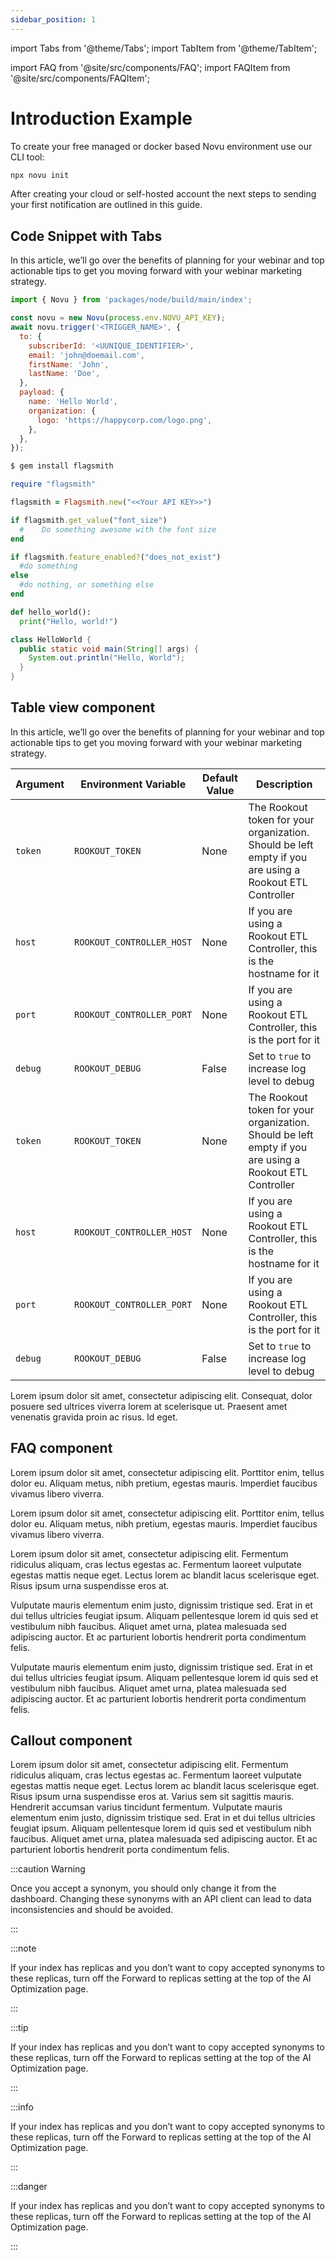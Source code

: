```yaml
---
sidebar_position: 1
---
```


import Tabs from '@theme/Tabs';
import TabItem from '@theme/TabItem';

import FAQ from '@site/src/components/FAQ';
import FAQItem from '@site/src/components/FAQItem';

# Introduction Example

To create your free managed or docker based Novu environment use our CLI tool:

```bash
npx novu init
```

After creating your cloud or self-hosted account the next steps to sending your first notification are outlined in this guide.

## Code Snippet with Tabs

In this article, we’ll go over the benefits of planning for your webinar and top actionable tips to get you moving forward with your webinar marketing strategy.

<Tabs>
  <TabItem value="nodejs" label="Node.js" default>

```jsx
import { Novu } from 'packages/node/build/main/index';

const novu = new Novu(process.env.NOVU_API_KEY);
await novu.trigger('<TRIGGER_NAME>', {
  to: {
    subscriberId: '<UUNIQUE_IDENTIFIER>',
    email: 'john@doemail.com',
    firstName: 'John',
    lastName: 'Doe',
  },
  payload: {
    name: 'Hello World',
    organization: {
      logo: 'https://happycorp.com/logo.png',
    },
  },
});
```

  </TabItem>
  <TabItem value="ruby" label="Ruby">

```ruby
$ gem install flagsmith

require "flagsmith"

flagsmith = Flagsmith.new("<<Your API KEY>>")

if flagsmith.get_value("font_size")
  #    Do something awesome with the font size
end

if flagsmith.feature_enabled?("does_not_exist")
  #do something
else
  #do nothing, or something else
end
```

  </TabItem>
  <TabItem value="py" label="Python">

```py
def hello_world():
  print("Hello, world!")
```

  </TabItem>
  <TabItem value="java" label="Java">

```java
class HelloWorld {
  public static void main(String[] args) {
    System.out.println("Hello, World");
  }
}
```

  </TabItem>
</Tabs>

## Table view component

In this article, we’ll go over the benefits of planning for your webinar and top actionable tips to get you moving forward with your webinar marketing strategy.

| Argument | Environment Variable      | Default Value | Description                                                                                             |
| -------- | ------------------------- | ------------- | ------------------------------------------------------------------------------------------------------- |
| `token`  | `ROOKOUT_TOKEN`           | None          | The Rookout token for your organization. Should be left empty if you are using a Rookout ETL Controller |
| `host`   | `ROOKOUT_CONTROLLER_HOST` | None          | If you are using a Rookout ETL Controller, this is the hostname for it                                  |
| `port`   | `ROOKOUT_CONTROLLER_PORT` | None          | If you are using a Rookout ETL Controller, this is the port for it                                      |
| `debug`  | `ROOKOUT_DEBUG`           | False         | Set to `true` to increase log level to debug                                                            |
| `token`  | `ROOKOUT_TOKEN`           | None          | The Rookout token for your organization. Should be left empty if you are using a Rookout ETL Controller |
| `host`   | `ROOKOUT_CONTROLLER_HOST` | None          | If you are using a Rookout ETL Controller, this is the hostname for it                                  |
| `port`   | `ROOKOUT_CONTROLLER_PORT` | None          | If you are using a Rookout ETL Controller, this is the port for it                                      |
| `debug`  | `ROOKOUT_DEBUG`           | False         | Set to `true` to increase log level to debug                                                            |

Lorem ipsum dolor sit amet, consectetur adipiscing elit. Consequat, dolor posuere sed ultrices viverra lorem at scelerisque ut. Praesent amet venenatis gravida proin ac risus. Id eget.

## FAQ component

Lorem ipsum dolor sit amet, consectetur adipiscing elit. Porttitor enim, tellus dolor eu. Aliquam metus, nibh pretium, egestas mauris. Imperdiet faucibus vivamus libero viverra.

<FAQ>
  <FAQItem title="Lorem ipsum dolor sit amet, consectetur adipiscing elit?" isOpen>Lorem ipsum dolor sit amet, consectetur adipiscing elit. Porttitor enim, tellus dolor eu. Aliquam metus, nibh pretium, egestas mauris. Imperdiet faucibus vivamus libero viverra.</FAQItem>

<FAQItem title="Lorem ipsum dolor sit amet?">Lorem ipsum dolor sit amet, consectetur adipiscing elit. Fermentum ridiculus aliquam, cras lectus egestas ac. Fermentum laoreet vulputate egestas mattis neque eget. Lectus lorem ac blandit lacus scelerisque eget. Risus ipsum urna suspendisse eros at.</FAQItem>

  <FAQItem title="Lorem ipsum dolor sit amet?">
  <p> Vulputate mauris elementum enim justo, dignissim tristique sed. Erat in et dui tellus ultricies feugiat ipsum. Aliquam pellentesque lorem id quis sed et vestibulum nibh faucibus. Aliquet amet urna, platea malesuada sed adipiscing auctor. Et ac parturient lobortis hendrerit porta condimentum felis.</p>
  <p>Vulputate mauris elementum enim justo, dignissim tristique sed. Erat in et dui tellus ultricies feugiat ipsum. Aliquam pellentesque lorem id quis sed et vestibulum nibh faucibus. Aliquet amet urna, platea malesuada sed adipiscing auctor. Et ac parturient lobortis hendrerit porta condimentum felis.</p>
  </FAQItem>
</FAQ>

## Callout component

Lorem ipsum dolor sit amet, consectetur adipiscing elit. Fermentum ridiculus aliquam, cras lectus egestas ac. Fermentum laoreet vulputate egestas mattis neque eget. Lectus lorem ac blandit lacus scelerisque eget. Risus ipsum urna suspendisse eros at. Varius sem sit sagittis mauris. Hendrerit accumsan varius tincidunt fermentum. Vulputate mauris elementum enim justo, dignissim tristique sed. Erat in et dui tellus ultricies feugiat ipsum. Aliquam pellentesque lorem id quis sed et vestibulum nibh faucibus. Aliquet amet urna, platea malesuada sed adipiscing auctor. Et ac parturient lobortis hendrerit porta condimentum felis.

:::caution Warning

Once you accept a synonym, you should only change it from the dashboard. Changing these synonyms with an API client can lead to data inconsistencies and should be avoided.

:::

:::note

If your index has replicas and you don’t want to copy accepted synonyms to these replicas, turn off the Forward to replicas setting at the top of the AI Optimization page.

:::

:::tip

If your index has replicas and you don’t want to copy accepted synonyms to these replicas, turn off the Forward to replicas setting at the top of the AI Optimization page.

:::

:::info

If your index has replicas and you don’t want to copy accepted synonyms to these replicas, turn off the Forward to replicas setting at the top of the AI Optimization page.

:::

:::danger

If your index has replicas and you don’t want to copy accepted synonyms to these replicas, turn off the Forward to replicas setting at the top of the AI Optimization page.

:::

